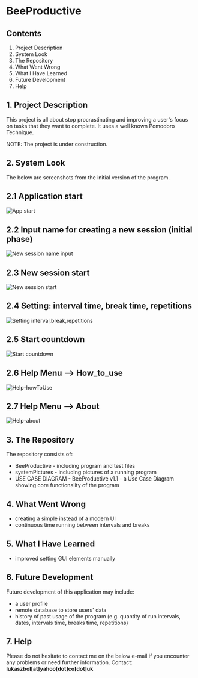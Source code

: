 # BeeProductive

## Contents

1. Project Description
2. System Look
3. The Repository
4. What Went Wrong
5. What I Have Learned
6. Future Development
7. Help


## 1. Project Description  
This project is all about stop procrastinating and improving a user's focus on tasks that they want to complete. It uses a well known Pomodoro Technique.

NOTE: The project is under construction.


## 2. System Look  
The below are screenshots from the initial version of the program.

## 2.1 Application start
![App start](systemPictures/1-appStart.jpg)

## 2.2 Input name for creating a new session (initial phase)
![New session name input](systemPictures/2-newSessionNameInput.jpg)

## 2.3 New session start
![New session start](systemPictures/3-newSession.jpg)

## 2.4 Setting: interval time, break time, repetitions
![Setting interval,break,repetitions](systemPictures/4-settingIntervalBreakRepetitions.jpg)

## 2.5 Start countdown
![Start countdown](systemPictures/5-startCountdown.jpg)

## 2.6 Help Menu --> How_to_use
![Help-howToUse](systemPictures/6-helpHowToUse.jpg)

## 2.7 Help Menu --> About
![Help-about](systemPictures/7-helpAbout.jpg)


## 3. The Repository  
The repository consists of:
- BeeProductive - including program and test files
- systemPictures - including pictures of a running program
- USE CASE DIAGRAM - BeeProductive v1.1 - a Use Case Diagram showing core functionality of the program


## 4. What Went Wrong
- creating a simple instead of a modern UI
- continuous time running between intervals and breaks

## 5. What I Have Learned
- improved setting GUI elements manually


## 6. Future Development 
Future development of this application may include:
- a user profile
- remote database to store users' data
- history of past usage of the program (e.g. quantity of run intervals, dates, intervals time, breaks time, repetitions)

## 7. Help  
Please do not hesitate to contact me on the below e-mail if you encounter any problems or need further information.
Contact: <b>lukaszbol[at]yahoo[dot]co[dot]uk</b>

